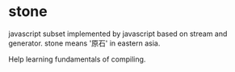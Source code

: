 # stone
javascript subset implemented by javascript based on stream and generator.
stone means '原石' in eastern asia.

Help learning fundamentals of compiling.
